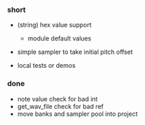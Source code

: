 ### short

- (string) hex value support 
  - module default values

- simple sampler to take initial pitch offset
- local tests or demos

### done

- note value check for bad int
- get_wav_file check for bad ref
- move banks and sampler pool into project
